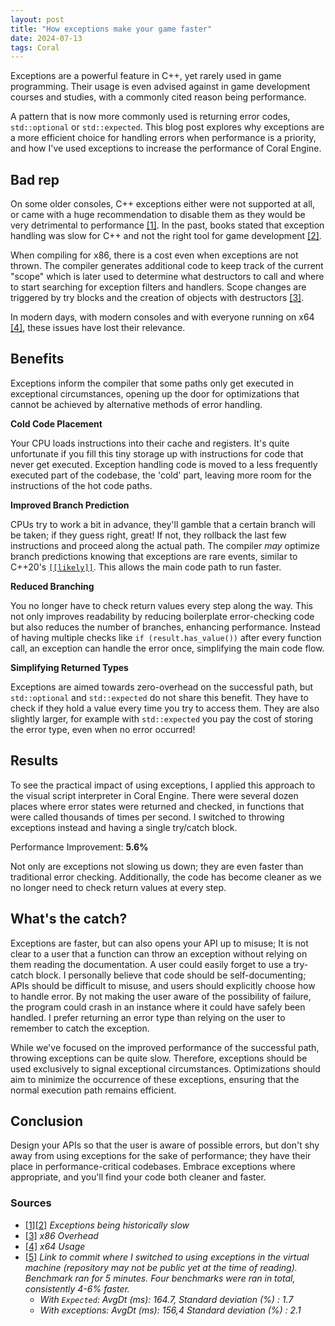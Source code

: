 ```yaml
---
layout: post
title: "How exceptions make your game faster"
date: 2024-07-13
tags: Coral
---
```


Exceptions are a powerful feature in C++, yet rarely used in game programming. Their usage is even advised against in game development courses and studies, with a commonly cited reason being performance. 

A pattern that is now more commonly used is returning error codes, ```std::optional``` or ```std::expected```. This blog post explores why exceptions are a more efficient choice for handling errors when performance is a priority, and how I've used exceptions to increase the performance of Coral Engine.

## Bad rep

On some older consoles, C++ exceptions either were not supported at all, or came with a huge recommendation to disable them as they would be very detrimental to performance [[1]](#sources). In the past, books stated that exception handling was slow for C++ and not the right tool for game development [[2]](#sources).

When compiling for x86, there is a cost even when exceptions are not thrown. The compiler generates additional code to keep track of the current "scope" which is later used to determine what destructors to call and where to start searching for exception filters and handlers. Scope changes are triggered by try blocks and the creation of objects with destructors [[3]](#sources). 

In modern days, with modern consoles and with everyone running on x64 [[4]](#sources), these issues have lost their relevance.

## Benefits

Exceptions inform the compiler that some paths only get executed in exceptional circumstances, opening up the door for optimizations that cannot be achieved by alternative methods of error handling.

**Cold Code Placement**

Your CPU loads instructions into their cache and registers. It's quite unfortunate if you fill this tiny storage up with instructions for code that never get executed. Exception handling code is moved to a less frequently executed part of the codebase, the 'cold' part, leaving more room for the instructions of the hot code paths. 

**Improved Branch Prediction**

CPUs try to work a bit in advance, they'll gamble that a certain branch will be taken; if they guess right, great! If not, they rollback the last few instructions and proceed along the actual path. The compiler *may* optimize branch predictions knowing that exceptions are rare events, similar to C++20's [```[[likely]]```](https://en.cppreference.com/w/cpp/language/attributes/likely). This allows the main code path to run faster.

**Reduced Branching**

You no longer have to check return values every step along the way. This not only improves readability by reducing boilerplate error-checking code but also reduces the number of branches, enhancing performance. Instead of having multiple checks like ```if (result.has_value())``` after every function call, an exception can handle the error once, simplifying the main code flow.

**Simplifying Returned Types**

Exceptions are aimed towards zero-overhead on the successful path, but ```std::optional``` and ```std::expected``` do not share this benefit. They have to check if they hold a value every time you try to access them. They are also slightly larger, for example with ```std::expected``` you pay the cost of storing the error type, even when no error occurred!

## Results

To see the practical impact of using exceptions, I applied this approach to the visual script interpreter in Coral Engine. There were several dozen places where error states were returned and checked, in functions that were called thousands of times per second. I switched to throwing exceptions instead and having a single try/catch block.

Performance Improvement: **5.6%**

Not only are exceptions not slowing us down; they are even faster than traditional error checking. Additionally, the code has become cleaner as we no longer need to check return values at every step.

## What's the catch?

Exceptions are faster, but can also opens your API up to misuse; It is not clear to a user that a function can throw an exception without relying on them reading the documentation. A user could easily forget to use a try-catch block. I personally believe that code should be self-documenting; APIs should be difficult to misuse, and users should explicitly choose how to handle error. By not making the user aware of the possibility of failure, the program could crash in an instance where it could have safely been handled. I prefer returning an error type than relying on the user to remember to catch the exception.

While we've focused on the improved performance of the successful path, throwing exceptions can be quite slow. Therefore, exceptions should be used exclusively to signal exceptional circumstances. Optimizations should aim to minimize the occurrence of these exceptions, ensuring that the normal execution path remains efficient.

## Conclusion

Design your APIs so that the user is aware of possible errors, but don't shy away from using exceptions for the sake of performance; they have their place in performance-critical codebases. Embrace exceptions where appropriate, and you'll find your code both cleaner and faster.

### Sources

- [[1][2]](https://www.gamedev.net/forums/topic/689321-performance-with-using-exceptions-in-c-game-programming/5345647/) *Exceptions being historically slow*
- [[3]](https://stackoverflow.com/questions/3744984/performance-when-exceptions-are-not-thrown-c#:~:text=x86%2C%20there%20is%20a%20cost%20even%20when%20exceptions%20are%20not%20thrown.%20The%20compiler%20generates%20additional%20code%20to%20keep%20track%20of%20the%20current%20%22scope%22%20which%20is%20later%20used%20to%20determine%20what%20destructors%20to%20call%20and%20where%20to%20start%20searching%20for%20exception%20filters%20and%20handlers) *x86 Overhead*
- [[4]](https://store.steampowered.com/hwsurvey/Steam-Hardware-Software-Survey-Welcome-to-Steam) *x64 Usage*
- [[5]](https://github.com/GuusKemperman/CoralEngine/commit/6387c403b3e8b670ace17f6917f72c71b269c467) *Link to commit where I switched to using exceptions in the virtual machine (repository may not be public yet at the time of reading). Benchmark ran for 5 minutes. Four benchmarks were ran in total, consistently 4-6% faster.* 
   * *With ```Expected```: AvgDt (ms): 164.7, Standard deviation (%) : 1.7*
   * *With exceptions: AvgDt (ms): 156,4 Standard deviation (%) : 2.1*
